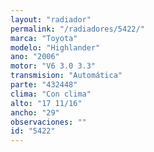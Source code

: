 ```yaml
---
layout: "radiador"
permalink: "/radiadores/5422/"
marca: "Toyota"
modelo: "Highlander"
ano: "2006"
motor: "V6 3.0 3.3"
transmision: "Automática"
parte: "432448"
clima: "Con clima"
alto: "17 11/16"
ancho: "29"
observaciones: ""
id: "5422"
---
```


